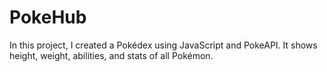 # PokeHub
In this project, I created a Pokédex using JavaScript and PokeAPI. It shows height, weight, abilities, and stats of all Pokémon.
